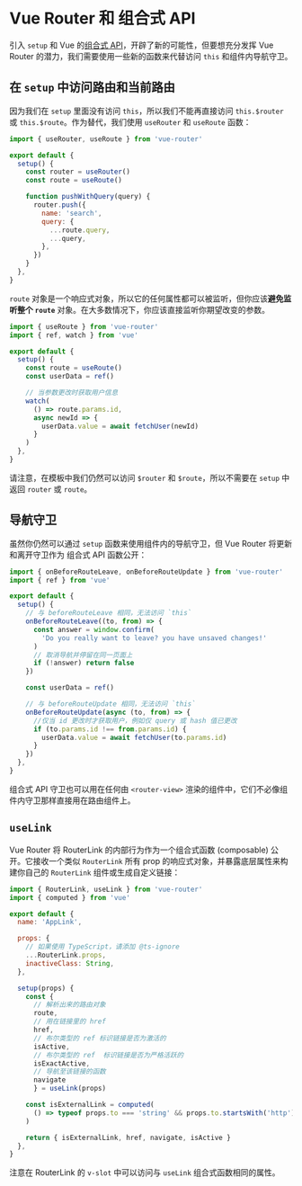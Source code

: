 # Vue Router 和 组合式 API

<VueSchoolLink
  href="https://vueschool.io/lessons/router-and-the-composition-api"
  title="Learn how to use Vue Router with the composition API"
/>

引入 `setup` 和 Vue 的[组合式 API](https://v3.vuejs.org/guide/composition-api-introduction.html)，开辟了新的可能性，但要想充分发挥 Vue Router 的潜力，我们需要使用一些新的函数来代替访问 `this` 和组件内导航守卫。

## 在 `setup` 中访问路由和当前路由

因为我们在 `setup` 里面没有访问 `this`，所以我们不能再直接访问 `this.$router` 或 `this.$route`。作为替代，我们使用 `useRouter` 和 `useRoute` 函数：

```js
import { useRouter, useRoute } from 'vue-router'

export default {
  setup() {
    const router = useRouter()
    const route = useRoute()

    function pushWithQuery(query) {
      router.push({
        name: 'search',
        query: {
          ...route.query,
          ...query,
        },
      })
    }
  },
}
```

`route` 对象是一个响应式对象，所以它的任何属性都可以被监听，但你应该**避免监听整个 `route`** 对象。在大多数情况下，你应该直接监听你期望改变的参数。

```js
import { useRoute } from 'vue-router'
import { ref, watch } from 'vue'

export default {
  setup() {
    const route = useRoute()
    const userData = ref()

    // 当参数更改时获取用户信息
    watch(
      () => route.params.id,
      async newId => {
        userData.value = await fetchUser(newId)
      }
    )
  },
}
```

请注意，在模板中我们仍然可以访问 `$router` 和 `$route`，所以不需要在 `setup` 中返回 `router` 或 `route`。

## 导航守卫

虽然你仍然可以通过 `setup` 函数来使用组件内的导航守卫，但 Vue Router 将更新和离开守卫作为 组合式 API 函数公开：

```js
import { onBeforeRouteLeave, onBeforeRouteUpdate } from 'vue-router'
import { ref } from 'vue'

export default {
  setup() {
    // 与 beforeRouteLeave 相同，无法访问 `this`
    onBeforeRouteLeave((to, from) => {
      const answer = window.confirm(
        'Do you really want to leave? you have unsaved changes!'
      )
      // 取消导航并停留在同一页面上
      if (!answer) return false
    })

    const userData = ref()

    // 与 beforeRouteUpdate 相同，无法访问 `this`
    onBeforeRouteUpdate(async (to, from) => {
      //仅当 id 更改时才获取用户，例如仅 query 或 hash 值已更改
      if (to.params.id !== from.params.id) {
        userData.value = await fetchUser(to.params.id)
      }
    })
  },
}
```

组合式 API 守卫也可以用在任何由 `<router-view>` 渲染的组件中，它们不必像组件内守卫那样直接用在路由组件上。

## `useLink`

Vue Router 将 RouterLink 的内部行为作为一个组合式函数 (composable) 公开。它接收一个类似 `RouterLink` 所有 prop 的响应式对象，并暴露底层属性来构建你自己的 `RouterLink` 组件或生成自定义链接：

```js
import { RouterLink, useLink } from 'vue-router'
import { computed } from 'vue'

export default {
  name: 'AppLink',

  props: {
    // 如果使用 TypeScript，请添加 @ts-ignore
    ...RouterLink.props,
    inactiveClass: String,
  },

  setup(props) {
    const {
      // 解析出来的路由对象
      route,
      // 用在链接里的 href
      href,
      // 布尔类型的 ref 标识链接是否为激活的
      isActive,
      // 布尔类型的 ref  标识链接是否为严格活跃的
      isExactActive,
      // 导航至该链接的函数
      navigate
      } = useLink(props)

    const isExternalLink = computed(
      () => typeof props.to === 'string' && props.to.startsWith('http')
    )

    return { isExternalLink, href, navigate, isActive }
  },
}
```

注意在 RouterLink 的 `v-slot` 中可以访问与 `useLink` 组合式函数相同的属性。
